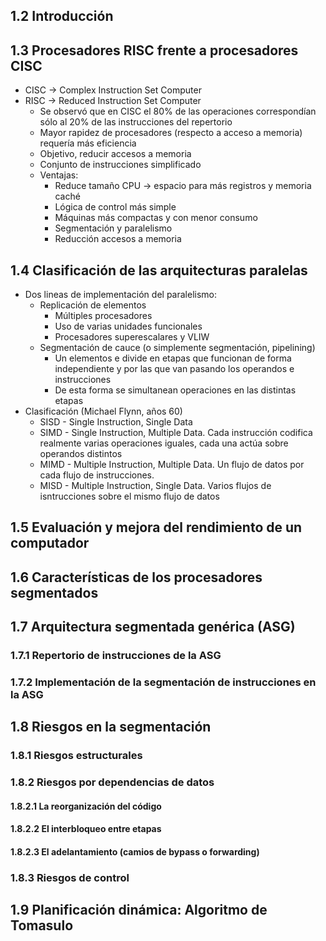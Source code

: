 ## 1.2 Introducción
## 1.3 Procesadores RISC frente a procesadores CISC
- CISC -> Complex Instruction Set Computer
- RISC -> Reduced Instruction Set Computer
	- Se observó que en CISC el 80% de las operaciones correspondían sólo al 20% de las instrucciones del repertorio
	- Mayor rapidez de procesadores (respecto a acceso a memoria) requería más eficiencia
	- Objetivo, reducir accesos a memoria
	- Conjunto de instrucciones simplificado
	- Ventajas:
		- Reduce tamaño CPU -> espacio para más registros y memoria caché
		- Lógica de control más simple
		- Máquinas más compactas y con menor consumo
		- Segmentación y paralelismo
		- Reducción accesos a memoria
## 1.4 Clasificación de las arquitecturas paralelas
- Dos lineas de implementación del paralelismo:
	- Replicación de elementos
		- Múltiples procesadores
		- Uso de varias unidades funcionales
		- Procesadores superescalares y VLIW
	- Segmentación de cauce (o simplemente segmentación, pipelining)
		- Un elementos e divide en etapas que funcionan de forma independiente y por las que van pasando los operandos e instrucciones
		- De esta forma se simultanean operaciones en las distintas etapas
- Clasificación (Michael Flynn, años 60)
	- SISD - Single Instruction, Single Data
	- SIMD - Single Instruction, Multiple Data. Cada instrucción codifica realmente varias operaciones iguales, cada una actúa sobre operandos distintos
	- MIMD - Multiple Instruction, Multiple Data. Un flujo de datos por cada flujo de instrucciones.
	- MISD - Multiple Instruction, Single Data. Varios flujos de isntrucciones sobre el mismo flujo de datos
## 1.5 Evaluación y mejora del rendimiento de un computador
## 1.6 Características de los procesadores segmentados
## 1.7 Arquitectura segmentada genérica (ASG)
### 1.7.1 Repertorio de instrucciones de la ASG
### 1.7.2 Implementación de la segmentación de instrucciones en la ASG
## 1.8 Riesgos en la segmentación
### 1.8.1 Riesgos estructurales
### 1.8.2 Riesgos por dependencias de datos
#### 1.8.2.1 La reorganización del código
#### 1.8.2.2 El interbloqueo entre etapas
#### 1.8.2.3 El adelantamiento (camios de bypass o forwarding)
### 1.8.3 Riesgos de control
## 1.9 Planificación dinámica: Algoritmo de Tomasulo